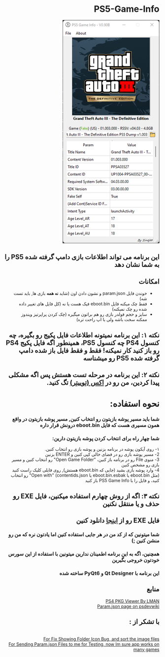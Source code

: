 <div dir=rtl>

<h1>PS5-Game-Info</h1>
<img src="images/Screenshot 2024-01-14 205102.png">

## این برنامه می تواند اطلاعات بازی دامپ گرفته شده PS5 را به شما نشان دهد

## امکانات

- خوندن فایل param.json و نشون دادن اون (شاید **نه همه** بازی ها, باید تست شه)
- فقط چک میکنه فایل eboot.bin فیک هست یا نه (کل فایل های تغییر داده شده رو چک نمیکنه)
- سایز و حجم فولدر بازی رو هم براتون میگیره (چک کردن پراپرتیز ویندوز ممکنه سخت باشه ولی با اپ راحت تره)

## نکته ۱: این برنامه نمیتونه اطلاعات فایل پکیج رو بگیره، چه کنسول PS4 چه کنسول PS5، همینطور اگه فایل پکیج PS4 رو باز کنید کار نمیکنه! فقط و فقط فایل باز شده دامپ گرفته شده PS5 رو ميشناسه
## نکته ۲: این برنامه در مرحله تست هستش پس اگه مشکلی پیدا کردین، من رو در [اکس (توییتر)](https://x.com/sinajet1) تگ کنید.

# نحوه استفاده:
### شما باید مسیر پوشه بازیتون رو انتخاب کنین, مسیر پوشه بازیتون در واقع همون مسیری هست که فایل eboot.bin درونش قرار داره
### شما چهار راه برای انتخاب کردن پوشه بازیتون دارین:
۱- روی آیکون پوشه در برنامه بزنین و پوشه بازی رو انتخاب کنین.</br>
2- مسیر پوشه بازی رو در فضای خالی کپی کنین و ENTER بزنین</br>
3- منوی File رو در برنامه باز کنین، "Open Game Folder" رو انتخاب کنین و مسیر بازی رو مشخص کنین</br>
4- وارد پوشه بازی بشید (جایی که eboot.bin هستش), روی فایلی کلیک راست کنید (مثل eboot.bin یا eboot.bin.esbak یا contentids.json) "Open with" رو انتخاب کنید، و فایل را با PS5 Game Info باز کنید</br>
## نکته ۳: اگه از روش چهارم استفاده میکنین، فایل EXE رو حذف و یا منتقل نکنین
## فایل EXE رو از <a href="https://github.com/sinajet/PS5-Game-Info/releases/">اینجا</a> دانلود کنین
### شما میتونین که از کد من در هر جایی استفاده کنین اما یادتون نره که من رو منشن کنین ;)
### همچنین، اگه به این برنامه اطمینان ندارین میتونین با استفاده از این سورس خودتون خروجی بگیرین
### این برنامه با Qt Designer و PyQt6 ساخته شده

## منابع
<a href="https://www.psxhax.com/threads/ps4pkgviewer-a-ps4-pkg-viewer-by-lman-theleecherman.4784/">PS4 PKG Viewer By LMAN</a><br>
<a href="https://www.psdevwiki.com/ps5/Param.json">Param.json page on psdevwiki</a><br>
<h2>با تشکر از :</h2><br>
<a href="https://github.com/AmizRm"> For Fix Showing Folder Icon Bug, and sort the image files</a><br>
<a href="https://twitter.com/BedroZen"> For Sending Param.json Files to me for Testing, now Im sure app works on many games</a><br>
